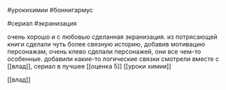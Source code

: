 #урокихимии #боннигармус 

#сериал #экранизация 


очень хорошо и с любовью сделанная экранизация. из потрясающей книги сделали чуть более связную историю, добавив мотивацию персонажам, 
очень клево сделали персонажей, они все чем-то особенные. 
добавили какие-то логические связки
смотрели вместе с [[влад]], сериал в лучшее
[[оценка 5]]
[[уроки химии]]

[[влад]]
